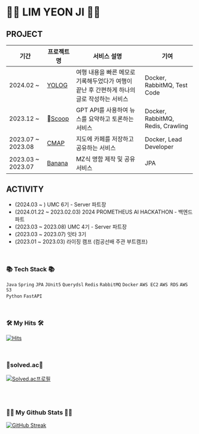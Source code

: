 <!-- ![header](https://capsule-render.vercel.app/api?type=wave&color=auto&height=300&section=header&text=Hello%20I'm%20Yeonjy&fontSize=60&animation=fadeIn) -->


# 👩‍🎤 LIM YEON JI 👩‍🎤

## PROJECT

| 기간 | 프로젝트명 | 서비스 설명 | 기여 |
| --- | --- | --- | --- |
| 2024.02 ~ | [YOLOG](https://github.com/pyro-yolog/yolog-server) | 여행 내용을 빠른 메모로 기록해두었다가 여행이 끝난 후 간편하게 하나의 글로 작성하는 서비스 | Docker, RabbitMQ, Test Code
| 2023.12 ~ | [Scoop](https://github.com/tukcomCD2024/JinJiHan) | GPT API를 사용하여 뉴스를 요약하고 토론하는 서비스 | Docker, RabbitMQ, Redis, Crawling
| 2023.07 ~ 2023.08 | [CMAP](https://github.com/UMCCMAP) | 지도에 카페를 저장하고 공유하는 서비스 | Docker, Lead Developer
| 2023.03 ~ 2023.07 | [Banana](https://github.com/ottention/banana_backend) | MZ식 명함 제작 및 공유 서비스 | JPA

## ACTIVITY

- (2024.03 ~ ) UMC 6기 - Server 파트장
- (2024.01.22 ~ 2023.02.03) 2024 PROMETHEUS AI HACKATHON - 백엔드 파트
- (2023.03 ~ 2023.08) UMC 4기 - Server 파트장
- (2023.03 ~ 2023.07) 잇타 3기
- (2023.01 ~ 2023.03) 라이징 캠프 (컴공선배 주관 부트캠프)

<br/>

### 📚 Tech Stack 📚
`Java` `Spring` `JPA` `JUnit5` `Querydsl` `Redis` `RabbitMQ` `Docker` `AWS EC2` `AWS RDS` `AWS S3`
<br/>
`Python` `FastAPI`

<br/>

### 🛠️ My Hits 🛠️
[![Hits](https://hits.seeyoufarm.com/api/count/incr/badge.svg?url=https%3A%2F%2Fgithub.com%2Fyeonjy&count_bg=%2322D1E5&title_bg=%23555555&icon=&icon_color=%23E7E7E7&title=hits&edge_flat=false)](https://hits.seeyoufarm.com)

<br/>

### 🏅solved.ac🏅
[![Solved.ac프로필](http://mazassumnida.wtf/api/v2/generate_badge?boj=on_your_mark)](https://solved.ac/on_your_mark)

<br/>
<br/>

### 👩‍💻 My Github Stats 👩‍💻
[![GitHub Streak](https://streak-stats.demolab.com?user=yeonjy&theme=merko&hide_border=true&border_radius=30&date_format=%5BY%20%5DM%20j)](https://git.io/streak-stats)
